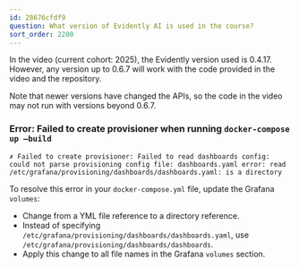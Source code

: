 ```yaml
---
id: 28676cfdf9
question: What version of Evidently AI is used in the course?
sort_order: 2200
---
```


In the video (current cohort: 2025), the Evidently version used is 0.4.17. However, any version up to 0.6.7 will work with the code provided in the video and the repository.

Note that newer versions have changed the APIs, so the code in the video may not run with versions beyond 0.6.7.

### Error: Failed to create provisioner when running `docker-compose up –build`

```
✗ Failed to create provisioner: Failed to read dashboards config: could not parse provisioning config file: dashboards.yaml error: read /etc/grafana/provisioning/dashboards/dashboards.yaml: is a directory
```

To resolve this error in your `docker-compose.yml` file, update the Grafana `volumes`:

- Change from a YML file reference to a directory reference.
- Instead of specifying `/etc/grafana/provisioning/dashboards/dashboards.yaml`, use `/etc/grafana/provisioning/dashboards/dashboards`.
- Apply this change to all file names in the Grafana `volumes` section.